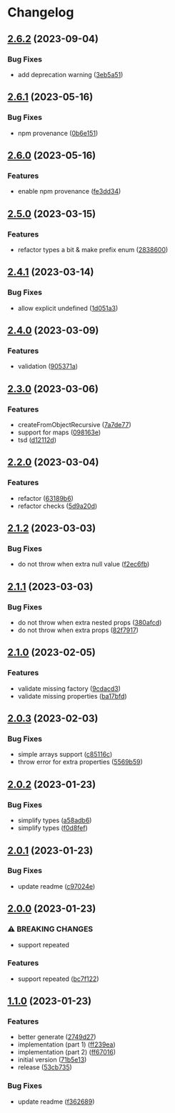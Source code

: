 # Changelog

## [2.6.2](https://github.com/infodusha/grpc-web-from-object/compare/v2.6.1...v2.6.2) (2023-09-04)


### Bug Fixes

* add deprecation warning ([3eb5a51](https://github.com/infodusha/grpc-web-from-object/commit/3eb5a5168c0f7845a1f9b003851f2543db4ed8c7))

## [2.6.1](https://github.com/infodusha/grpc-web-from-object/compare/v2.6.0...v2.6.1) (2023-05-16)


### Bug Fixes

* npm provenance ([0b6e151](https://github.com/infodusha/grpc-web-from-object/commit/0b6e151c6eefafb2cc93da18c41a5ebc98a5aa7a))

## [2.6.0](https://github.com/infodusha/grpc-web-from-object/compare/v2.5.0...v2.6.0) (2023-05-16)


### Features

* enable npm provenance ([fe3dd34](https://github.com/infodusha/grpc-web-from-object/commit/fe3dd3453d7fe836411af3ea8641b50a6e3002e2))

## [2.5.0](https://github.com/infodusha/grpc-web-from-object/compare/v2.4.1...v2.5.0) (2023-03-15)


### Features

* refactor types a bit & make prefix enum ([2838600](https://github.com/infodusha/grpc-web-from-object/commit/2838600ad0f2b135ad19f8cf68cb0d3327f5bf5e))

## [2.4.1](https://github.com/infodusha/grpc-web-from-object/compare/v2.4.0...v2.4.1) (2023-03-14)


### Bug Fixes

* allow explicit undefined ([1d051a3](https://github.com/infodusha/grpc-web-from-object/commit/1d051a3d1302b4fed4c707806eac065357b2684d))

## [2.4.0](https://github.com/infodusha/grpc-web-from-object/compare/v2.3.0...v2.4.0) (2023-03-09)


### Features

* validation ([905371a](https://github.com/infodusha/grpc-web-from-object/commit/905371a9f8eedc6666fedd128141aebd88069d46))

## [2.3.0](https://github.com/infodusha/grpc-web-from-object/compare/v2.2.0...v2.3.0) (2023-03-06)


### Features

* createFromObjectRecursive ([7a7de77](https://github.com/infodusha/grpc-web-from-object/commit/7a7de7764342b963be327d93a78fc9766c1dcc16))
* support for maps ([098163e](https://github.com/infodusha/grpc-web-from-object/commit/098163ec9b3bdc286a539c894ebaac9ea8b61e4a))
* tsd ([d12112d](https://github.com/infodusha/grpc-web-from-object/commit/d12112dd8ca0dda2501b3d5abaf1f2e1f5df7f9b))

## [2.2.0](https://github.com/infodusha/grpc-web-from-object/compare/v2.1.2...v2.2.0) (2023-03-04)


### Features

* refactor ([63189b6](https://github.com/infodusha/grpc-web-from-object/commit/63189b6de05f7392ca982df75927102dbef6ccf8))
* refactor checks ([5d9a20d](https://github.com/infodusha/grpc-web-from-object/commit/5d9a20d95fd7698884c90e7106b458eda45796c4))

## [2.1.2](https://github.com/infodusha/grpc-web-from-object/compare/v2.1.1...v2.1.2) (2023-03-03)


### Bug Fixes

* do not throw when extra null value ([f2ec6fb](https://github.com/infodusha/grpc-web-from-object/commit/f2ec6fbd5190d0fa90404527484dfa4ffd21746d))

## [2.1.1](https://github.com/infodusha/grpc-web-from-object/compare/v2.1.0...v2.1.1) (2023-03-03)


### Bug Fixes

* do not throw when extra nested props ([380afcd](https://github.com/infodusha/grpc-web-from-object/commit/380afcd6147b24fe634618e49bf65f8957058639))
* do not throw when extra props ([82f7917](https://github.com/infodusha/grpc-web-from-object/commit/82f79179f7dd4ea7841f048cfd4896066f80dd1d))

## [2.1.0](https://github.com/infodusha/grpc-web-from-object/compare/v2.0.3...v2.1.0) (2023-02-05)


### Features

* validate missing factory ([9cdacd3](https://github.com/infodusha/grpc-web-from-object/commit/9cdacd3dcde582ea57b21155b8611ede259dcb23))
* validate missing properties ([ba17bfd](https://github.com/infodusha/grpc-web-from-object/commit/ba17bfd0b6e8eed35d160be1a804a52625a22136))

## [2.0.3](https://github.com/infodusha/grpc-web-from-object/compare/v2.0.2...v2.0.3) (2023-02-03)


### Bug Fixes

* simple arrays support ([c85116c](https://github.com/infodusha/grpc-web-from-object/commit/c85116c179f5b3c28a3aae303bcc6c3a0efe7205))
* throw error for extra properties ([5569b59](https://github.com/infodusha/grpc-web-from-object/commit/5569b5970fc9d451932540f3dd430377ae75f43d))

## [2.0.2](https://github.com/infodusha/grpc-web-from-object/compare/v2.0.1...v2.0.2) (2023-01-23)


### Bug Fixes

* simplify types ([a58adb6](https://github.com/infodusha/grpc-web-from-object/commit/a58adb6c073fcfcbf0dc9a180a4c6b3ada3adf14))
* simplify types ([f0d8fef](https://github.com/infodusha/grpc-web-from-object/commit/f0d8fef2726deb2bf7ee762e4aa403855092f10d))

## [2.0.1](https://github.com/infodusha/grpc-web-from-object/compare/v2.0.0...v2.0.1) (2023-01-23)


### Bug Fixes

* update readme ([c97024e](https://github.com/infodusha/grpc-web-from-object/commit/c97024efdc8ae7cc6da52f8f43c955f14241729b))

## [2.0.0](https://github.com/infodusha/grpc-web-from-object/compare/v1.1.0...v2.0.0) (2023-01-23)


### ⚠ BREAKING CHANGES

* support repeated

### Features

* support repeated ([bc7f122](https://github.com/infodusha/grpc-web-from-object/commit/bc7f122994bcffd7c07d75ee60e43ac53a9f2f88))

## [1.1.0](https://github.com/infodusha/grpc-web-from-object/compare/v1.0.0...v1.1.0) (2023-01-23)


### Features

* better generate ([2749d27](https://github.com/infodusha/grpc-web-from-object/commit/2749d270cb79cab3e0b20900087e4dda5d2e973f))
* implementation (part 1) ([ff239ea](https://github.com/infodusha/grpc-web-from-object/commit/ff239ea0c4a67b5d7a9c24b3d99d3b2eb810c4c2))
* implementation (part 2) ([ff67016](https://github.com/infodusha/grpc-web-from-object/commit/ff670165d7f43f15d9eee409074426f742683528))
* initial version ([71b5e13](https://github.com/infodusha/grpc-web-from-object/commit/71b5e133187993cd1c820b5f9a86b2366d508fac))
* release ([53cb735](https://github.com/infodusha/grpc-web-from-object/commit/53cb735eb4c7586441a9a1ef4c3a070e82c9f9f8))


### Bug Fixes

* update readme ([f362689](https://github.com/infodusha/grpc-web-from-object/commit/f3626890acb4261ea6603f7dfd91f7e8821d5f1c))
